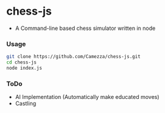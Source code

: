 # chess-js
- A Command-line based chess simulator written in node

### Usage
```bash
git clone https://github.com/Camezza/chess-js.git
cd chess-js
node index.js
```

### ToDo
- AI Implementation (Automatically make educated moves)
- Castling

